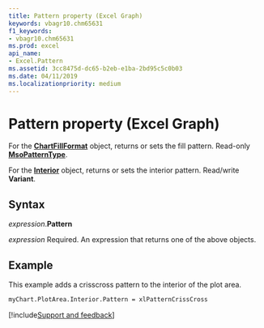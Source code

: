 ```yaml
---
title: Pattern property (Excel Graph)
keywords: vbagr10.chm65631
f1_keywords:
- vbagr10.chm65631
ms.prod: excel
api_name:
- Excel.Pattern
ms.assetid: 3cc8475d-dc65-b2eb-e1ba-2bd95c5c0b03
ms.date: 04/11/2019
ms.localizationpriority: medium
---
```



# Pattern property (Excel Graph)

For the **[ChartFillFormat](excel.chartfillformat.md)** object, returns or sets the fill pattern. Read-only **[MsoPatternType](office.msopatterntype.md)**. 

For the **[Interior](excel.interior-graph-object.md)** object, returns or sets the interior pattern. Read/write **Variant**.

## Syntax

_expression_.**Pattern**

_expression_ Required. An expression that returns one of the above objects.

## Example

This example adds a crisscross pattern to the interior of the plot area.

```vb
myChart.PlotArea.Interior.Pattern = xlPatternCrissCross
```

[!include[Support and feedback](~/includes/feedback-boilerplate.md)]